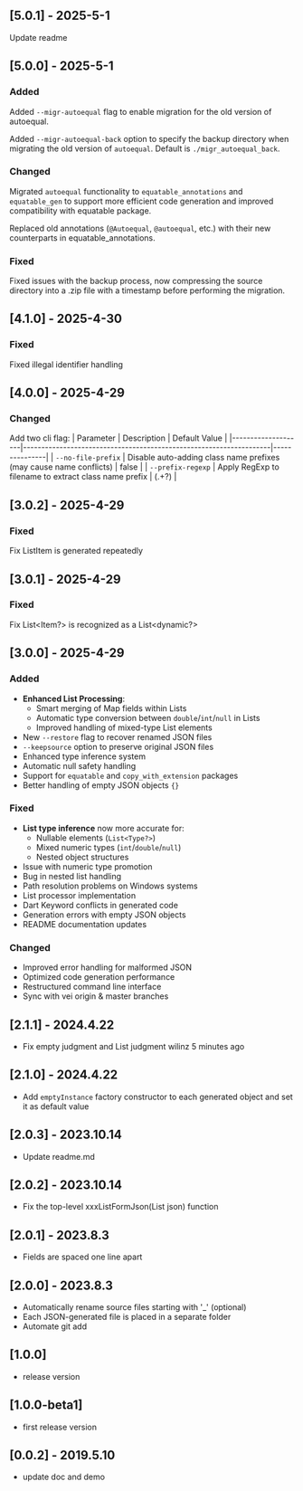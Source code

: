 ## [5.0.1] - 2025-5-1
Update readme

## [5.0.0] - 2025-5-1
### Added
Added `--migr-autoequal` flag to enable migration for the old version of autoequal.

Added `--migr-autoequal-back` option to specify the backup directory when migrating the old version of `autoequal`. Default is `./migr_autoequal_back`.

### Changed
Migrated `autoequal` functionality to `equatable_annotations` and `equatable_gen` to support more efficient code generation and improved compatibility with equatable package.

Replaced old annotations (`@Autoequal`, `@autoequal`, etc.) with their new counterparts in equatable_annotations.

### Fixed
Fixed issues with the backup process, now compressing the source directory into a .zip file with a timestamp before performing the migration.

## [4.1.0] - 2025-4-30

### Fixed
Fixed illegal identifier handling

## [4.0.0] - 2025-4-29

### Changed
Add two cli flag:
| Parameter          | Description                                                        | Default Value |
|--------------------|--------------------------------------------------------------------|---------------|
| `--no-file-prefix` | Disable auto-adding class name prefixes (may cause name conflicts) | false         |
| `--prefix-regexp`  | Apply RegExp to filename to extract class name prefix              | (.+?)         |

## [3.0.2] - 2025-4-29

### Fixed
Fix ListItem is generated repeatedly

## [3.0.1] - 2025-4-29

### Fixed
Fix List<Item?> is recognized as a List<dynamic?>

## [3.0.0] - 2025-4-29

### Added
- **Enhanced List Processing**:
    - Smart merging of Map fields within Lists
    - Automatic type conversion between `double`/`int`/`null` in Lists
    - Improved handling of mixed-type List elements
- New `--restore` flag to recover renamed JSON files
- `--keepsource` option to preserve original JSON files
- Enhanced type inference system
- Automatic null safety handling
- Support for `equatable` and `copy_with_extension` packages
- Better handling of empty JSON objects `{}`

### Fixed
- **List type inference** now more accurate for:
    - Nullable elements (`List<Type?>`)
    - Mixed numeric types (`int`/`double`/`null`)
    - Nested object structures
- Issue with numeric type promotion
- Bug in nested list handling
- Path resolution problems on Windows systems
- List processor implementation
- Dart Keyword conflicts in generated code
- Generation errors with empty JSON objects
- README documentation updates

### Changed
- Improved error handling for malformed JSON
- Optimized code generation performance
- Restructured command line interface
- Sync with vei origin & master branches

## [2.1.1] - 2024.4.22
* Fix empty judgment and List judgment wilinz 5 minutes ago

## [2.1.0] - 2024.4.22
* Add `emptyInstance` factory constructor to each generated object and set it as default value

## [2.0.3] - 2023.10.14
* Update readme.md

## [2.0.2] - 2023.10.14
* Fix the top-level xxxListFormJson(List json) function

## [2.0.1] - 2023.8.3
* Fields are spaced one line apart

## [2.0.0] - 2023.8.3
* Automatically rename source files starting with '_' (optional)
* Each JSON-generated file is placed in a separate folder
* Automate git add

## [1.0.0]
* release version
## [1.0.0-beta1]

* first release version

## [0.0.2] - 2019.5.10

* update doc and demo

